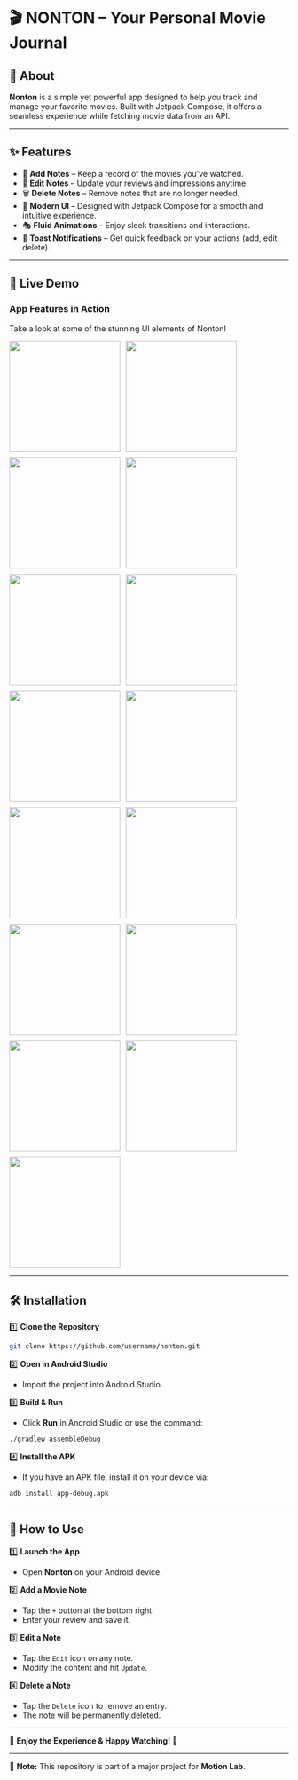 # 🎬 NONTON – Your Personal Movie Journal  

## 📌 About  
**Nonton** is a simple yet powerful app designed to help you track and manage your favorite movies. Built with Jetpack Compose, it offers a seamless experience while fetching movie data from an API.

---

## ✨ Features  

- 🎥 **Add Notes** – Keep a record of the movies you've watched.  
- 📝 **Edit Notes** – Update your reviews and impressions anytime.  
- 🗑️ **Delete Notes** – Remove notes that are no longer needed.  
- 🎨 **Modern UI** – Designed with Jetpack Compose for a smooth and intuitive experience.  
- 🎭 **Fluid Animations** – Enjoy sleek transitions and interactions.  
- 🔔 **Toast Notifications** – Get quick feedback on your actions (add, edit, delete).  

---

## 🚀 Live Demo  

### **App Features in Action**  
Take a look at some of the stunning UI elements of Nonton!  

<div style="display: flex; flex-wrap: wrap; gap: 10px;">
  <img src="app/src/main/res/drawable/satu.jpeg" width="200"/>
  <img src="app/src/main/res/drawable/dua.jpeg" width="200"/>
  <img src="app/src/main/res/drawable/tiga.jpeg" width="200"/>
  <img src="app/src/main/res/drawable/empat.jpeg" width="200"/>
  <img src="app/src/main/res/drawable/lima.jpeg" width="200"/>
  <img src="app/src/main/res/drawable/enam.jpeg" width="200"/>
  <img src="app/src/main/res/drawable/tujuh.jpeg" width="200"/>
  <img src="app/src/main/res/drawable/delapan.jpeg" width="200"/>
  <img src="app/src/main/res/drawable/sembilan.jpeg" width="200"/>
  <img src="app/src/main/res/drawable/sepuluh.jpeg" width="200"/>
  <img src="app/src/main/res/drawable/sebelas.jpeg" width="200"/>
  <img src="app/src/main/res/drawable/duabelas.jpeg" width="200"/>
  <img src="app/src/main/res/drawable/tigabelas.jpeg" width="200"/>
  <img src="app/src/main/res/drawable/empatbelas.jpeg" width="200"/>
  <img src="app/src/main/res/drawable/limabelas.jpeg" width="200"/>
</div>  

---

## 🛠️ Installation  

1️⃣ **Clone the Repository**  
```bash
git clone https://github.com/username/nonton.git
```
  
2️⃣ **Open in Android Studio**  
- Import the project into Android Studio.  

3️⃣ **Build & Run**  
- Click **Run** in Android Studio or use the command:  
```bash
./gradlew assembleDebug
```
  
4️⃣ **Install the APK**  
- If you have an APK file, install it on your device via:  
```bash
adb install app-debug.apk
```

---

## 🎯 How to Use  

1️⃣ **Launch the App**  
- Open **Nonton** on your Android device.  

2️⃣ **Add a Movie Note**  
- Tap the `+` button at the bottom right.  
- Enter your review and save it.  

3️⃣ **Edit a Note**  
- Tap the `Edit` icon on any note.  
- Modify the content and hit `Update`.  

4️⃣ **Delete a Note**  
- Tap the `Delete` icon to remove an entry.  
- The note will be permanently deleted.  

---

🚀 **Enjoy the Experience & Happy Watching!** 🍿  

---

📌 **Note:** This repository is part of a major project for **Motion Lab**.
